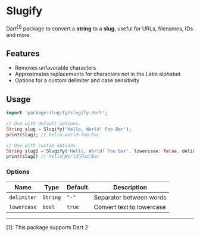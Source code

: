 # Slugify

Dart<sup>[[1]](#footnote)</sup> package to convert a **string** to a **slug**, useful for URLs, filenames, IDs and more.

## Features

* Removes unfavorable characters
* Approximates replacements for characters not in the Latin alphabet
* Options for a custom delimiter and case sensitivity

## Usage

```dart
import 'package:slugify/slugify.dart';

// Use with default options.
String slug = Slugify('Hello, World! Foo Bar');
print(slug); // hello-world-foo-bar

// Use with custom options.
String slug2 = Slugify('Hello, World! Foo Bar', lowercase: false, delimiter: '🙂');
print(slug2) // Hello🙂World🙂Foo🙂Bar
```

### Options

Name | Type | Default | Description
--- | --- | --- | ---
`delimiter` | `String` | `"-"` | Separator between words
`lowercase` | `bool` | `true` | Convert text to lowercase

---

<a name="footnote">[1]</a>: This package supports Dart 2